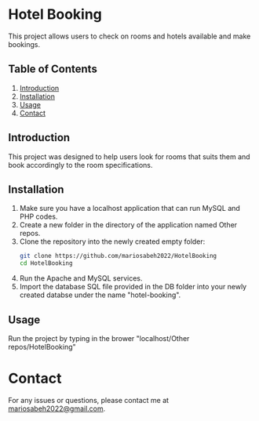 # Hotel Booking
This project allows users to check on rooms and hotels available and make bookings. 

## Table of Contents
1. [Introduction](#introduction)
2. [Installation](#installation)
3. [Usage](#usage)
4. [Contact](#contact)

## Introduction
This project was designed to help users look for rooms that suits them and book accordingly to the room specifications.

## Installation
1. Make sure you have a localhost application that can run MySQL and PHP codes.
2. Create a new folder in the directory of the application named Other repos. 
3. Clone the repository into the newly created empty folder:
   ```bash
   git clone https://github.com/mariosabeh2022/HotelBooking
   cd HotelBooking
4. Run the Apache and MySQL services.
5. Import the database SQL file provided in the DB folder into your newly created databse under the name "hotel-booking".

## Usage
Run the project by typing in the brower "localhost/Other repos/HotelBooking"

# Contact
For any issues or questions, please contact me at mariosabeh2022@gmail.com.
